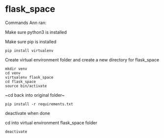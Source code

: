 # flask_space


Commands Ann ran:

Make sure python3 is installed

Make sure pip is installed

```$xslt
pip install virtualenv
```

Create virtual environment folder and create a new directory for flask_space

```$xslt
mkdir venv
cd venv
virtualenv flask_space
cd flask_space
source bin/activate
```

~cd back into original folder~

`pip install -r requirements.txt`

deactivate when done 

cd into virtual environment flask_space folder

`deactivate`

